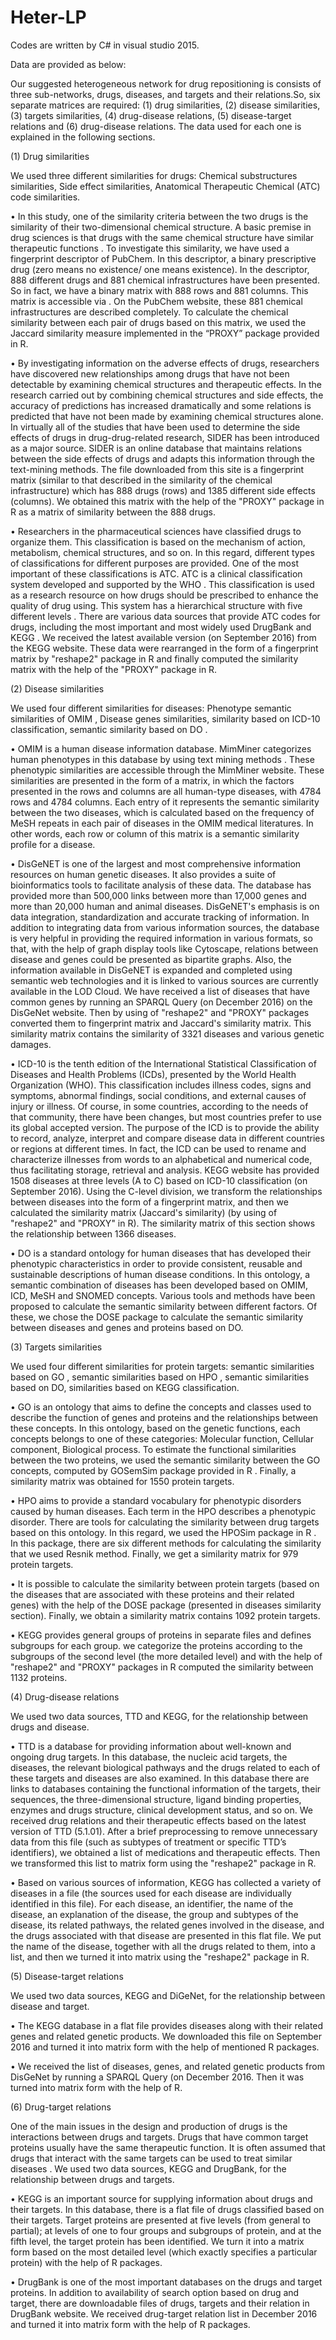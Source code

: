 # Heter-LP

Codes are written by C# in visual studio 2015.

Data are provided as below: 

Our suggested heterogeneous network for drug repositioning is consists of three sub-networks, drugs, diseases, and targets and their relations.So, six separate matrices are required: (1) drug similarities, (2) disease similarities, (3) targets similarities, (4) drug-disease relations, (5) disease-target relations and (6) drug-disease relations. The data used for each one is explained in the following sections. 

(1) Drug similarities

We used three different similarities for drugs: Chemical substructures similarities, Side effect similarities, Anatomical Therapeutic Chemical (ATC) code similarities.

•	In this study, one of the similarity criteria between the two drugs is the similarity of their two-dimensional chemical structure. A basic premise in drug sciences is that drugs with the same chemical structure have similar therapeutic functions . To investigate this similarity, we have used a fingerprint descriptor of PubChem. In this descriptor, a binary prescriptive drug (zero means no existence/ one means existence). In the descriptor, 888 different drugs and 881 chemical infrastructures have been presented. So in fact, we have a binary matrix with 888 rows and 881 columns. This matrix is accessible via  . On the PubChem website, these 881 chemical infrastructures are described completely. To calculate the chemical similarity between each pair of drugs based on this matrix, we used the Jaccard similarity measure implemented in the “PROXY” package  provided in R.

•	By investigating information on the adverse effects of drugs, researchers have discovered new relationships among drugs that have not been detectable by examining chemical structures and therapeutic effects. In the research carried out by combining chemical structures and side effects, the accuracy of predictions has increased dramatically and some relations is predicted that have not been made by examining chemical structures alone. In virtually all of the studies that have been used to determine the side effects of drugs in drug-drug-related research, SIDER has been introduced as a major source. SIDER is an online database that maintains relations between the side effects of drugs and adapts this information through the text-mining methods. The file downloaded from this site is a fingerprint matrix (similar to that described in the similarity of the chemical infrastructure) which has 888 drugs (rows) and 1385 different side effects (columns). We obtained this matrix with the help of the "PROXY" package in R as a matrix of similarity between the 888 drugs.

•	Researchers in the pharmaceutical sciences have classified drugs to organize them. This classification is based on the mechanism of action, metabolism, chemical structures, and so on. In this regard, different types of classifications for different purposes are provided. One of the most important of these classifications is ATC. ATC is a clinical classification system developed and supported by the WHO . This classification is used as a research resource on how drugs should be prescribed to enhance the quality of drug using. This system has a hierarchical structure with five different levels . 
There are various data sources that provide ATC codes for drugs, including the most important and most widely used DrugBank  and KEGG . We received the latest available version (on September 2016) from the KEGG website. These data were rearranged in the form of a fingerprint matrix by "reshape2" package  in R and finally computed the similarity matrix with the help of the "PROXY" package in R.

(2) Disease similarities

We used four different similarities for diseases: Phenotype semantic similarities of OMIM , Disease genes similarities, similarity based on ICD-10  classification, semantic similarity based on DO .

•	OMIM is a human disease information database. MimMiner   categorizes human phenotypes in this database by using text mining methods . These phenotypic similarities are accessible through the MimMiner website. These similarities are presented in the form of a matrix, in which the factors presented in the rows and columns are all human-type diseases, with 4784 rows and 4784 columns. Each entry of it represents the semantic similarity between the two diseases, which is calculated based on the frequency of MeSH  repeats in each pair of diseases in the OMIM medical literatures. In other words, each row or column of this matrix is a semantic similarity profile for a disease.

•	DisGeNET  is one of the largest and most comprehensive information resources on human genetic diseases. It also provides a suite of bioinformatics tools to facilitate analysis of these data. The database has provided more than 500,000 links between more than 17,000 genes and more than 20,000 human and animal diseases. DisGeNET's emphasis is on data integration, standardization and accurate tracking of information. In addition to integrating data from various information sources, the database is very helpful in providing the required information in various formats, so that, with the help of graph display tools like Cytoscape, relations between disease and genes could be presented as bipartite graphs. Also, the information available in DisGeNET is expanded and completed using semantic web technologies and it is linked to various sources are currently available in the LOD Cloud. We have received a list of diseases that have common genes by running an SPARQL Query (on December 2016) on the DisGeNet website. Then by using of "reshape2" and "PROXY" packages converted them to fingerprint matrix and Jaccard's similarity matrix. This similarity matrix contains the similarity of 3321 diseases and various genetic damages.

•	ICD-10 is the tenth edition of the International Statistical Classification of Diseases and Health Problems (ICDs), presented by the World Health Organization (WHO). This classification includes illness codes, signs and symptoms, abnormal findings, social conditions, and external causes of injury or illness. Of course, in some countries, according to the needs of that community, there have been changes, but most countries prefer to use its global accepted version. The purpose of the ICD is to provide the ability to record, analyze, interpret and compare disease data in different countries or regions at different times. In fact, the ICD can be used to rename and characterize illnesses from words to an alphabetical and numerical code, thus facilitating storage, retrieval and analysis. 
KEGG website has provided 1508 diseases at three levels (A to C) based on ICD-10 classification (on September 2016). Using the C-level division, we transform the relationships between diseases into the form of a fingerprint matrix, and then we calculated the similarity matrix (Jaccard's similarity) (by using of "reshape2" and "PROXY" in R). The similarity matrix of this section shows the relationship between 1366 diseases.

•	DO  is a standard ontology for human diseases that has developed their phenotypic characteristics in order to provide consistent, reusable and sustainable descriptions of human disease conditions. In this ontology, a semantic combination of diseases has been developed based on OMIM, ICD, MeSH and SNOMED concepts. Various tools and methods have been proposed to calculate the semantic similarity between different factors. Of these, we chose the DOSE  package to calculate the semantic similarity between diseases and genes and proteins based on DO.

(3) Targets similarities

We used four different similarities for protein targets: semantic similarities based on GO , semantic similarities based on HPO , semantic similarities based on DO, similarities based on KEGG classification.

•	GO is an ontology that aims to define the concepts and classes used to describe the function of genes and proteins and the relationships between these concepts. In this ontology, based on the genetic functions, each concepts belongs to one of these categories: Molecular function, Cellular component, Biological process.
To estimate the functional similarities between the two proteins, we used the semantic similarity between the GO concepts, computed by GOSemSim package provided in R . Finally, a similarity matrix was obtained for 1550 protein targets.

•	HPO aims to provide a standard vocabulary for phenotypic disorders caused by human diseases. Each term in the HPO describes a phenotypic disorder. There are tools for calculating the similarity between drug targets based on this ontology. In this regard, we used the HPOSim package in R . In this package, there are six different methods for calculating the similarity that we used Resnik method. Finally, we get a similarity matrix for 979 protein targets.

•	It is possible to calculate the similarity between protein targets (based on the diseases that are associated with these proteins and their related genes) with the help of the DOSE package (presented in diseases similarity section). Finally, we obtain a similarity matrix contains 1092 protein targets.

•	KEGG provides general groups of proteins in separate files and defines subgroups for each group. we categorize the proteins according to the subgroups of the second level (the more detailed level) and with the help of "reshape2" and "PROXY" packages in R computed the similarity between 1132 proteins.

(4) Drug-disease relations

We used two data sources, TTD  and KEGG, for the relationship between drugs and disease.

•	TTD  is a database for providing information about well-known and ongoing drug targets. In this database, the nucleic acid targets, the diseases, the relevant biological pathways and the drugs related to each of these targets and diseases are also examined. In this database there are links to databases containing the functional information of the targets, their sequences, the three-dimensional structure, ligand binding properties, enzymes and drugs structure, clinical development status, and so on.
We received drug relations and their therapeutic effects based on the latest version of TTD (5.1.01). After a brief preprocessing to remove unnecessary data from this file (such as subtypes of treatment or specific TTD’s identifiers), we obtained a list of medications and therapeutic effects. Then we transformed this list to matrix form using the "reshape2" package in R.

•	Based on various sources of information, KEGG has collected a variety of diseases in a file (the sources used for each disease are individually identified in this file). For each disease, an identifier, the name of the disease, an explanation of the disease, the group and subtypes of the disease, its related pathways, the related genes involved in the disease, and the drugs associated with that disease are presented in this flat file. We put the name of the disease, together with all the drugs related to them, into a list, and then we turned it into matrix using the "reshape2" package in R.

(5) Disease-target relations

We used two data sources, KEGG and DiGeNet, for the relationship between disease and target.

•	The KEGG database in a flat file provides diseases along with their related genes and related genetic products. We downloaded this file on September 2016 and turned it into matrix form with the help of mentioned R packages.

•	We received the list of diseases, genes, and related genetic products from DisGeNet  by running a SPARQL Query (on December 2016. Then it was turned into matrix form with the help of R.

(6) Drug-target relations

One of the main issues in the design and production of drugs is the interactions between drugs and targets. Drugs that have common target proteins usually have the same therapeutic function. It is often assumed that drugs that interact with the same targets can be used to treat similar diseases . We used two data sources, KEGG and DrugBank, for the relationship between drugs and targets.

•	KEGG is an important source for supplying information about drugs and their targets. In this database, there is a flat file of drugs classified based on their targets. Target proteins are presented at five levels (from general to partial); at levels of one to four groups and subgroups of protein, and at the fifth level, the target protein has been identified. We turn it into a matrix form based on the most detailed level (which exactly specifies a particular protein) with the help of R packages.

•	DrugBank is one of the most important databases on the drugs and target proteins. In addition to availability of search option based on drug and target, there are downloadable files of drugs, targets and their relation in DrugBank website. We received drug-target relation list in December 2016 and turned it into matrix form with the help of R packages.
